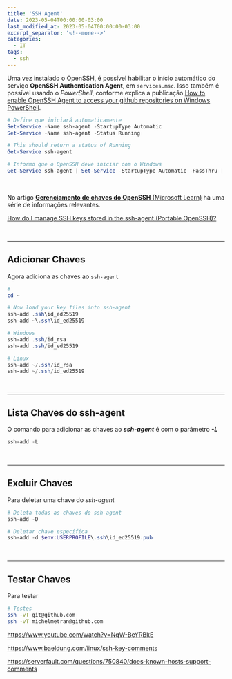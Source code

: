 ```yaml
---
title: 'SSH Agent'
date: 2023-05-04T00:00:00-03:00
last_modified_at: 2023-05-04T00:00:00-03:00
excerpt_separator: '<!--more-->'
categories:
  - IT
tags:
  - ssh
---
```


Uma vez instalado o OpenSSH, é possível habilitar o início automático do serviço **OpenSSH Authentication Agent**, em `services.msc`.
Isso também é possível usando o _PowerShell_, conforme explica a publicação [How to enable OpenSSH Agent to access your github repositories on Windows PowerShell](https://dev.to/aka_anoop/how-to-enable-openssh-agent-to-access-your-github-repositories-on-windows-powershell-1ab8).

```powershell
# Define que iniciará automaticamente
Set-Service -Name ssh-agent -StartupType Automatic
Set-Service -Name ssh-agent -Status Running

# This should return a status of Running
Get-Service ssh-agent

# Informo que o OpenSSH deve iniciar com o Windows
Get-Service ssh-agent | Set-Service -StartupType Automatic -PassThru | Start-Service
```

<br>

No artigo [**Gerenciamento de chaves do OpenSSH** (Microsoft Learn)](https://docs.microsoft.com/pt-br/windows-server/administration/openssh/openssh_keymanagement) há uma série de informações relevantes.

[How do I manage SSH keys stored in the ssh-agent (Portable OpenSSH)?](https://dev.to/blikoor/how-do-you-manage-ssh-keys-stored-in-the-ssh-agent-portable-openssh-4766)

<br>

---

## Adicionar Chaves

Agora adiciona as chaves ao `ssh-agent`

```powershell
#
cd ~

# Now load your key files into ssh-agent
ssh-add .ssh\id_ed25519
ssh-add ~\.ssh\id_ed25519

# Windows
ssh-add .ssh/id_rsa
ssh-add .ssh/id_ed25519

# Linux
ssh-add ~/.ssh/id_rsa
ssh-add ~/.ssh/id_ed25519
```

<br>

---

## Lista Chaves do ssh-agent

O comando para adicionar as chaves ao **_ssh-agent_** é com o parâmetro **_-L_**

```powershell
ssh-add -L
```

<br>

---

## Excluir Chaves

Para deletar uma chave do _ssh-agent_

```powershell
# Deleta todas as chaves do ssh-agent
ssh-add -D

# Deletar chave específica
ssh-add -d $env:USERPROFILE\.ssh\id_ed25519.pub
```

<br>

---

## Testar Chaves

Para testar

```bash
# Testes
ssh -vT git@github.com
ssh -vT michelmetran@github.com
```





https://www.youtube.com/watch?v=NqW-BeYRBkE



https://www.baeldung.com/linux/ssh-key-comments


https://serverfault.com/questions/750840/does-known-hosts-support-comments
